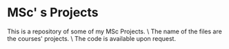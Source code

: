# MSc' s Projects

This is a repository of some of my MSc Projects. \\
The name of the files are the courses' projects. \\
The code is available upon request. 
